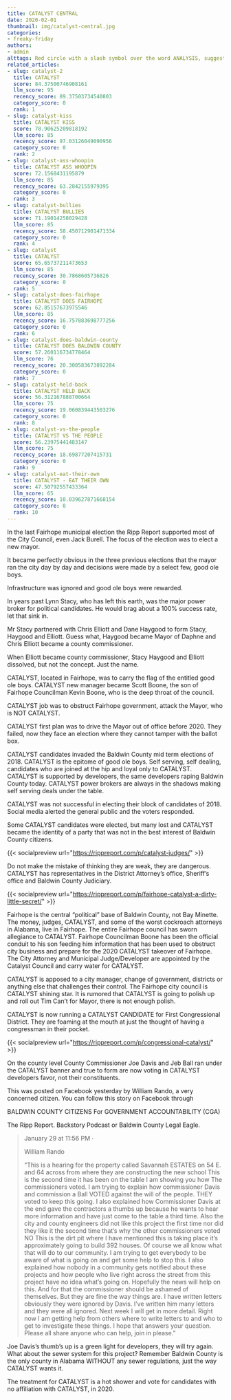 ```yaml
---
title: CATALYST CENTRAL
date: 2020-02-01
thumbnail: img/catalyst-central.jpg
categories:
- freaky-friday
authors:
- admin
alttags: Red circle with a slash symbol over the word ANALYSIS, suggesting rejection of political analysis in Fairhope elections
related_articles:
- slug: catalyst-2
  title: CATALYST
  score: 84.37500746908161
  llm_score: 95
  recency_score: 89.37503734540803
  category_score: 0
  rank: 1
- slug: catalyst-kiss
  title: CATALYST KISS
  score: 78.90625209818192
  llm_score: 85
  recency_score: 97.03126049090956
  category_score: 0
  rank: 2
- slug: catalyst-ass-whoopin
  title: CATALYST ASS WHOOPIN
  score: 72.1568431195879
  llm_score: 85
  recency_score: 63.2842155979395
  category_score: 0
  rank: 3
- slug: catalyst-bullies
  title: CATALYST BULLIES
  score: 71.19014258029428
  llm_score: 85
  recency_score: 58.450712901471334
  category_score: 0
  rank: 4
- slug: catalyst
  title: CATALYST
  score: 65.65737211473653
  llm_score: 85
  recency_score: 30.7868605736826
  category_score: 0
  rank: 5
- slug: catalyst-does-fairhope
  title: CATALYST DOES FAIRHOPE
  score: 62.85157673975546
  llm_score: 85
  recency_score: 16.757883698777256
  category_score: 0
  rank: 6
- slug: catalyst-does-baldwin-county
  title: CATALYST DOES BALDWIN COUNTY
  score: 57.260116734778464
  llm_score: 76
  recency_score: 20.300583673892284
  category_score: 0
  rank: 7
- slug: catalyst-held-back
  title: CATALYST HELD BACK
  score: 56.312167888700664
  llm_score: 75
  recency_score: 19.060839443503276
  category_score: 0
  rank: 8
- slug: catalyst-vs-the-people
  title: CATALYST VS THE PEOPLE
  score: 56.23975441483147
  llm_score: 75
  recency_score: 18.69877207415731
  category_score: 0
  rank: 9
- slug: catalyst-eat-their-own
  title: CATALYST - EAT THEIR OWN
  score: 47.50792557433364
  llm_score: 65
  recency_score: 10.039627871668154
  category_score: 0
  rank: 10
---
```

In the last Fairhope municipal election the Ripp Report supported most of the City Council, even Jack Burell. The focus of the election was to elect a new mayor.

It became perfectly obvious in the three previous elections that the mayor ran the city day by day and decisions were made by a select few, good ole boys.

Infrastructure was ignored and good ole boys were rewarded.

In years past Lynn Stacy, who has left this earth, was the major power broker for political candidates. He would brag about a 100% success rate, let that sink in.

Mr Stacy partnered with Chris Elliott and Dane Haygood to form Stacy, Haygood and Elliott. Guess what, Haygood became Mayor of Daphne and Chris Elliott became a county commissioner.

When Elliott became county commissioner, Stacy Haygood and Elliott dissolved, but not the concept. Just the name.

CATALYST, located in Fairhope, was to carry the flag of the entitled good ole boys. CATALYST new manager became Scott Boone, the son of Fairhope Councilman Kevin Boone, who is the deep throat of the council.

CATALYST job was to obstruct Fairhope government, attack the Mayor, who is NOT CATALYST.

CATALYST first plan was to drive the Mayor out of office before 2020. They failed, now they face an election where they cannot tamper with the ballot box.

CATALYST candidates invaded the Baldwin County mid term elections of 2018. CATALYST is the epitome of good ole boys. Self serving, self dealing, candidates who are joined at the hip and loyal only to CATALYST. CATALYST is supported by developers, the same developers raping Baldwin County today. CATALYST power brokers are always in the shadows making self serving deals under the table.

CATALYST was not successful in electing their block of candidates of 2018. Social media alerted the general public and the voters responded.

Some CATALYST candidates were elected, but many lost and CATALYST became the identity of a party that was not in the best interest of Baldwin County citizens.

{{< socialpreview url="https://rippreport.com/p/catalyst-judges/" >}}

Do not make the mistake of thinking they are weak, they are dangerous. CATALYST has representatives in the District Attorney’s office, Sheriff’s office and Baldwin County Judiciary.

{{< socialpreview url="https://rippreport.com/p/fairhope-catalyst-a-dirty-little-secret/" >}}

Fairhope is the central “political” base of Baldwin County, not Bay Minette. The money, judges, CATALYST, and some of the worst cockroach attorneys in Alabama, live in Fairhope. The entire Fairhope council has sworn allegiance to CATALYST. Fairhope Councilman Boone has been the official conduit to his son feeding him information that has been used to obstruct city business and prepare for the 2020 CATALYST takeover of Fairhope. The City Attorney and Municipal Judge/Developer are appointed by the Catalyst Council and carry water for CATALYST.

CATALYST is apposed to a city manager, change of government, districts or anything else that challenges their control. The Fairhope city council is CATALYST shining star. It is rumored that CATALYST is going to polish up and roll out Tim Can’t for Mayor, there is not enough polish.

CATALYST is now running a CATALYST CANDIDATE for First Congressional District. They are foaming at the mouth at just the thought of having a congressman in their pocket.

{{< socialpreview url="https://rippreport.com/p/congressional-catalyst/" >}}

On the county level County Commissioner Joe Davis and Jeb Ball ran under the CATALYST banner and true to form are now voting in CATALYST developers favor, not their constituents.

This was posted on Facebook yesterday by William Rando, a very concerned citizen. You can follow this story on Facebook through

BALDWIN COUNTY CITIZENS For GOVERNMENT ACCOUNTABILITY (CGA)

The Ripp Report. Backstory Podcast or Baldwin County Legal Eagle.

>January 29 at 11:56 PM ·
>
>William Rando
>
>“This is a hearing for the property called Savannah ESTATES on 54 E. and 64 across from where they are constructing the new school This is the second time it has been on the table I am showing you how The commissioners voted. I am trying to explain how commissioner Davis and commission a Ball VOTED against the will of the people. THEY voted to keep this going. I also explained how Commissioner Davis at the end gave the contractors a thumbs up because he wants to hear more information and have just come to the table a third time. Also the city and county engineers did not like this project the first time nor did they like it the second time that’s why the other commissioners voted NO This is the dirt pit where I have mentioned this is taking place it’s approximately going to build 392 houses. Of course we all know what that will do to our community. I am trying to get everybody to be aware of what is going on and get some help to stop this. I also explained how nobody in a community gets notified about these projects and how people who live right across the street from this project have no idea what’s going on. Hopefully the news will help on this. And for that the commissioner should be ashamed of themselves. But they are fine the way things are. I have written letters obviously they were ignored by Davis. I’ve written him many letters and they were all ignored. Next week I will get in more detail. Right now I am getting help from others where to write letters to and who to get to investigate these things. I hope that answers your question. Please all share anyone who can help, join in please.”

Joe Davis’s thumb’s up is a green light for developers, they will try again. What about the sewer system for this project? Remember Baldwin County is the only county in Alabama WITHOUT any sewer regulations, just the way CATALYST wants it.

The treatment for CATALYST is a hot shower and vote for candidates with no affiliation with CATALYST, in 2020.
